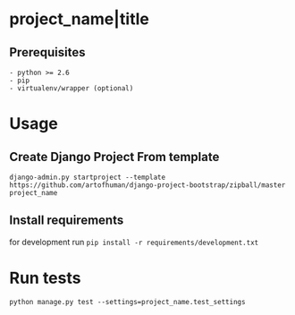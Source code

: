 # project_name|title
## Prerequisites

    - python >= 2.6
    - pip
    - virtualenv/wrapper (optional)

# Usage
## Create Django Project From template

    django-admin.py startproject --template https://github.com/artofhuman/django-project-bootstrap/zipball/master project_name

## Install requirements

for development run `pip install -r requirements/development.txt`


# Run tests

    python manage.py test --settings=project_name.test_settings
